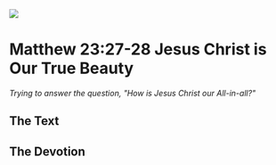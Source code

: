 <img class="intro-right" src="/images/art-matthew.jpg">

# Matthew 23:27-28 Jesus Christ is Our True Beauty

*Trying to answer the question, "How is Jesus Christ our All-in-all?"*

## The Text

## The Devotion